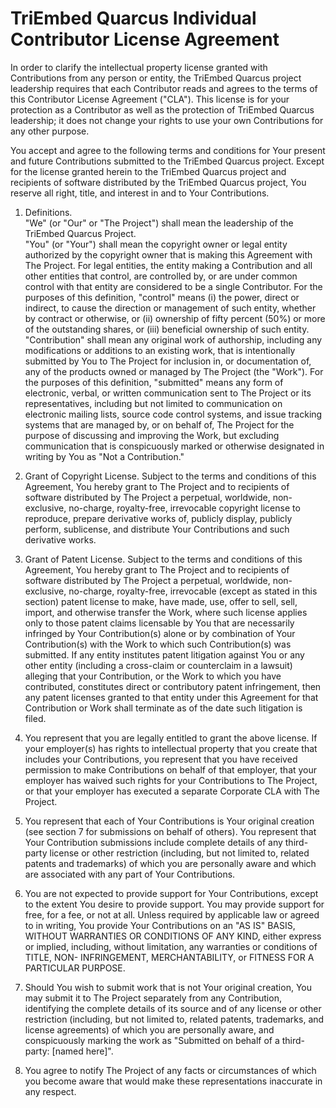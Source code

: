 # TriEmbed Quarcus Individual Contributor License Agreement

In order to clarify the intellectual property license granted with Contributions from any person or entity, the TriEmbed Quarcus project leadership requires that each Contributor reads and agrees to the terms of this Contributor License Agreement ("CLA"). This license is for your protection as a Contributor as well as the protection of TriEmbed Quarcus leadership; it does not change your rights to use your own Contributions for any other purpose.

You accept and agree to the following terms and conditions for Your present and future Contributions submitted to the TriEmbed Quarcus project. Except for the license granted herein to the TriEmbed Quarcus project and recipients of software distributed by the TriEmbed Quarcus project, You reserve all right, title, and interest in and to Your Contributions.

1. Definitions.    
   "We" (or "Our" or "The Project") shall mean the leadership of the TriEmbed Quarcus Project.  
   "You" (or "Your") shall mean the copyright owner or legal entity authorized by the copyright owner that is making this Agreement with The Project. For legal entities, the entity making a Contribution and all other entities that control, are controlled by, or are under common control with that entity are considered to be a single Contributor. For the purposes of this definition, "control" means (i) the power, direct or indirect, to cause the direction or management of such entity, whether by contract or otherwise, or (ii) ownership of fifty percent (50%) or more of the outstanding shares, or (iii) beneficial ownership of such entity.
   "Contribution" shall mean any original work of authorship, including any modifications or additions to an existing work, that is intentionally submitted by You to The Project for inclusion in, or documentation of, any of the products owned or managed by The Project (the "Work"). For the purposes of this definition, "submitted" means any form of electronic, verbal, or written communication sent to The Project or its representatives, including but not limited to communication on electronic mailing lists, source code control systems, and issue tracking systems that are managed by, or on behalf of, The Project for the purpose of discussing and improving the Work, but excluding communication that is conspicuously marked or otherwise designated in writing by You as "Not a Contribution."
  
2. Grant of Copyright License. Subject to the terms and conditions of this Agreement, You hereby grant to The Project and to recipients of software distributed by The Project a perpetual, worldwide, non-exclusive, no-charge, royalty-free, irrevocable copyright license to reproduce, prepare derivative works of, publicly display, publicly perform, sublicense, and distribute Your Contributions and such derivative works.
  
  
3. Grant of Patent License. Subject to the terms and conditions of this Agreement, You hereby grant to The Project and to recipients of software distributed by The Project a perpetual, worldwide, non-exclusive, no-charge, royalty-free, irrevocable (except as stated in this section) patent license to make, have made, use, offer to sell, sell, import, and otherwise transfer the Work, where such license applies only to those patent claims licensable by You that are necessarily infringed by Your Contribution(s) alone or by combination of Your Contribution(s) with the Work to which such Contribution(s) was submitted. If any entity institutes patent litigation against You or any other entity (including a cross-claim or counterclaim in a lawsuit) alleging that your Contribution, or the Work to which you have contributed, constitutes direct or contributory patent infringement, then any patent licenses granted to that entity under this Agreement for that Contribution or Work shall terminate as of the date such litigation is filed.
  
  
4. You represent that you are legally entitled to grant the above license. If your employer(s) has rights to intellectual property that you create that includes your Contributions, you represent that you have received permission to make Contributions on behalf of that employer, that your employer has waived such rights for your Contributions to The Project, or that your employer has executed a separate Corporate CLA with The Project.
  
  
5. You represent that each of Your Contributions is Your original creation (see section 7 for submissions on behalf of others). You represent that Your Contribution submissions include complete details of any third-party license or other restriction (including, but not limited to, related patents and trademarks) of which you are personally aware and which are associated with any part of Your Contributions.
  
  
6. You are not expected to provide support for Your Contributions, except to the extent You desire to provide support. You may provide support for free, for a fee, or not at all. Unless required by applicable law or agreed to in writing, You provide Your Contributions on an "AS IS" BASIS, WITHOUT WARRANTIES OR CONDITIONS OF ANY KIND, either express or implied, including, without limitation, any warranties or conditions of TITLE, NON- INFRINGEMENT, MERCHANTABILITY, or FITNESS FOR A PARTICULAR PURPOSE.
  
  
7. Should You wish to submit work that is not Your original creation, You may submit it to The Project separately from any Contribution, identifying the complete details of its source and of any license or other restriction (including, but not limited to, related patents, trademarks, and license agreements) of which you are personally aware, and conspicuously marking the work as "Submitted on behalf of a third-party: [named here]".
  
  
8. You agree to notify The Project of any facts or circumstances of which you become aware that would make these representations inaccurate in any respect.
